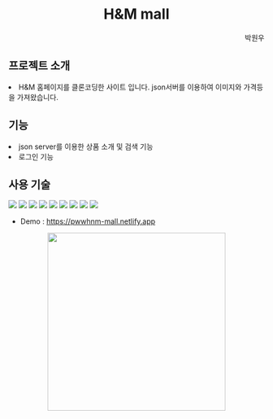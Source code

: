 <h1 align="center">H&M mall</h1>

<div align="end">박원우</div>

<h2>프로젝트 소개</h2>

<li> H&M 홈페이지를 클론코딩한 사이트 입니다. json서버를 이용하여 이미지와 가격등을 가져왔습니다. </li>

<h2>기능</h2>
  <li> json server를 이용한 상품 소개 및 검색 기능  </li>
  <li> 로그인 기능 </li>

<h2>사용 기술</h2>

<p style="pointer-events: none;">
  <img src="https://img.shields.io/badge/html5-F05032?style=for-the-badge&logo=html5&logoColor=white">
  <img src="https://img.shields.io/badge/css-1572B6?style=for-the-badge&logo=css3&logoColor=white">
  <img src="https://img.shields.io/badge/javascript-F7DF1E?style=for-the-badge&logo=javascript&logoColor=black">
  <img src="https://img.shields.io/badge/react-61DAFB?style=for-the-badge&logo=react&logoColor=black"> 
  <img src="https://img.shields.io/badge/json-000000?style=for-the-badge&logo=json&logoColor=white">
  <img src="https://img.shields.io/badge/bootstrap-7952B3?style=for-the-badge&logo=bootstrap&logoColor=white">
  <img src="https://img.shields.io/badge/fontawesome-339AF0?style=for-the-badge&logo=fontawesome&logoColor=white">
  <img src="https://img.shields.io/badge/netlify-00C7B7?style=for-the-badge&logo=netlify&logoColor=white">
  <img src="https://img.shields.io/badge/github-181717?style=for-the-badge&logo=github&logoColor=white">
</p>

- Demo : https://pwwhnm-mall.netlify.app

<div align="center"><img src="https://github.com/user-attachments/assets/0600c51d-c7d9-4e45-9261-ec3437d78976" height="350"></div>
